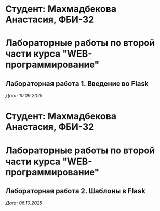 # Студент: Махмадбекова Анастасия, ФБИ-32

# Лабораторные работы по второй части курса "WEB-программирование"

## Лабораторная работа 1. Введение во Flask

*Дата: 10.09.2025* 


# Студент: Махмадбекова Анастасия, ФБИ-32

# Лабораторные работы по второй части курса "WEB-программирование"

## Лабораторная работа 2. Шаблоны в Flask

*Дата: 06.10.2025* 